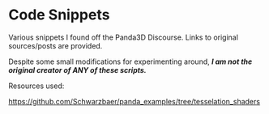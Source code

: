 # Code Snippets

Various snippets I found off the Panda3D Discourse. Links to original sources/posts are provided.

Despite some small modifications for experimenting around, ***I am not the original creator of ANY of these scripts.***


Resources used:

https://github.com/Schwarzbaer/panda_examples/tree/tesselation_shaders

